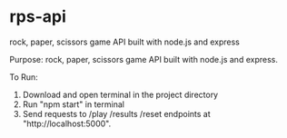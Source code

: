 # rps-api
rock, paper, scissors game API built with node.js and express

Purpose: rock, paper, scissors game API built with node.js and express.

To Run:
1. Download and open terminal in the project directory
2. Run "npm start" in terminal
3. Send requests to /play /results /reset endpoints at "http://localhost:5000".
